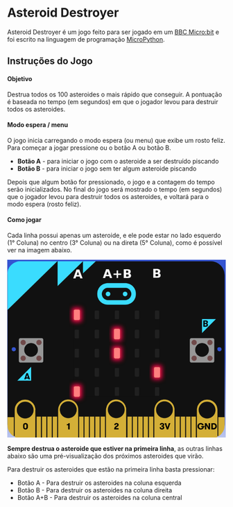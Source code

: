 # Asteroid Destroyer

Asteroid Destroyer é um jogo feito para ser jogado em um [BBC Micro:bit](https://microbit.org/) e foi escrito na linguagem de programação [MicroPython](https://micropython.org/).

## Instruções do Jogo

#### Objetivo

Destrua todos os 100 asteroides o mais rápido que conseguir. A pontuação é baseada no tempo (em segundos) em que o jogador levou para destruir todos os asteroides. 

#### Modo espera / menu

O jogo inicia carregando o modo espera (ou menu) que exibe um rosto feliz. Para começar a jogar pressione ou o botão A ou botão B.
   - **Botão A** - para iniciar o jogo com o asteroide a ser destruído piscando
   - **Botão B** - para iniciar o jogo sem ter algum asteroide piscando

Depois que algum botão for pressionado, o jogo e a contagem do tempo serão inicializados. No final do jogo será mostrado o tempo (em segundos) que o jogador levou para destruir todos os asteroides, e voltará para o modo espera (rosto feliz).

#### Como jogar

Cada linha possui apenas um asteroide, e ele pode estar no lado esquerdo (1° Coluna) no centro (3° Coluna) ou na direta (5° Coluna), como é possível ver na imagem abaixo.

![MicroBit](imagens/MicroBit.png)

**Sempre destrua o asteroide que estiver na primeira linha**, as outras linhas abaixo são uma pré-visualização dos próximos asteroides que virão. 

Para destruir os asteroides que estão na primeira linha basta pressionar:
 - Botão A - Para destruir os asteroides na coluna esquerda
 - Botão B - Para destruir os asteroides na coluna direita
 - Botão A+B - Para destruir os asteroides na coluna central